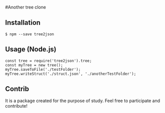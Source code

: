 #Another tree clone
## Installation
```
$ npm --save tree2json
```

## Usage (Node.js)
```
const tree = require('tree2json').tree;
const myTree = new tree();
myTree.saveToFile('./testFolder');
myTree.writeStruct('./struct.json', './anotherTestFolder');
```

## Contrib
It is a package created for the purpose of study. Feel free to participate and contribute!